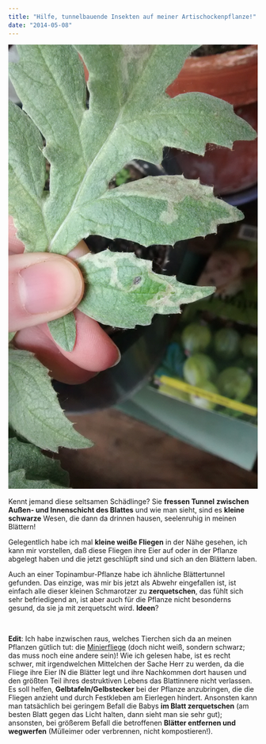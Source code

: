 ```yaml
---
title: "Hilfe, tunnelbauende Insekten auf meiner Artischockenpflanze!"
date: "2014-05-08"
---
```


[![](images/wpid-wp-1399562755932.jpeg)](http://apfeleimer.files.wordpress.com/2014/05/wpid-wp-1399562755932.jpeg)

Kennt jemand diese seltsamen Schädlinge? Sie **fressen Tunnel** **zwischen Außen- und Innenschicht des Blattes** und wie man sieht, sind es **kleine schwarze** Wesen, die dann da drinnen hausen, seelenruhig in meinen Blättern!

Gelegentlich habe ich mal **kleine weiße Fliegen** in der Nähe gesehen, ich kann mir vorstellen, daß diese Fliegen ihre Eier auf oder in der Pflanze abgelegt haben und die jetzt geschlüpft sind und sich an den Blättern laben.

Auch an einer Topinambur-Pflanze habe ich ähnliche Blättertunnel gefunden. Das einzige, was mir bis jetzt als Abwehr eingefallen ist, ist einfach alle dieser kleinen Schmarotzer zu **zerquetschen**, das fühlt sich sehr befriedigend an, ist aber auch für die Pflanze nicht besonderns gesund, da sie ja mit zerquetscht wird. **Ideen**?

 

**Edit**: Ich habe inzwischen raus, welches Tierchen sich da an meinen Pflanzen gütlich tut: die [Minierfliege](http://de.wikipedia.org/wiki/Minierfliegen "auf Wikipedia") (doch nicht weiß, sondern schwarz; das muss noch eine andere sein)! Wie ich gelesen habe, ist es recht schwer, mit irgendwelchen Mittelchen der Sache Herr zu werden, da die Fliege ihre Eier IN die Blätter legt und ihre Nachkommen dort hausen und den größten Teil ihres destruktiven Lebens das Blattinnere nicht verlassen. Es soll helfen, **Gelbtafeln/Gelbstecker** bei der Pflanze anzubringen, die die Fliegen anzieht und durch Festkleben am Eierlegen hindert. Ansonsten kann man tatsächlich bei geringem Befall die Babys **im Blatt zerquetschen** (am besten Blatt gegen das Licht halten, dann sieht man sie sehr gut); ansonsten, bei größerem Befall die betroffenen **Blätter entfernen und wegwerfen** (Mülleimer oder verbrennen, nicht kompostieren!).
